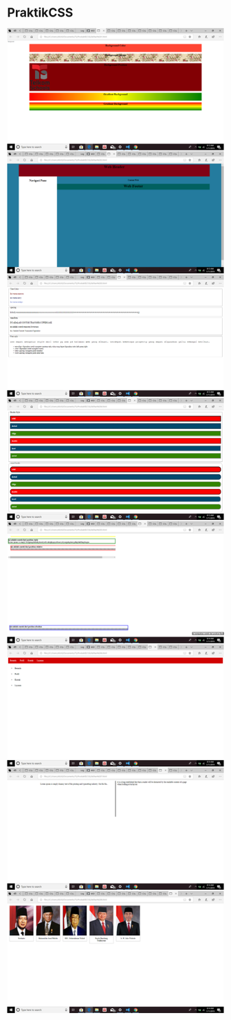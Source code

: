 # PraktikCSS
![alt text](https://github.com/Risqyta/PraktikCSS/blob/master/Screenshot%20(212).png)
![alt text](https://github.com/Risqyta/PraktikCSS/blob/master/Screenshot%20(213).png)
![alt text](https://github.com/Risqyta/PraktikCSS/blob/master/Screenshot%20(214).png)
![alt text](https://github.com/Risqyta/PraktikCSS/blob/master/Screenshot%20(215).png)
![alt text](https://github.com/Risqyta/PraktikCSS/blob/master/Screenshot%20(216).png)
![alt text](https://github.com/Risqyta/PraktikCSS/blob/master/Screenshot%20(217).png)
![alt text](https://github.com/Risqyta/PraktikCSS/blob/master/Screenshot%20(218).png)
![alt text](https://github.com/Risqyta/PraktikCSS/blob/master/Screenshot%20(219).png)
